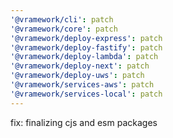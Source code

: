 ```yaml
---
'@vramework/cli': patch
'@vramework/core': patch
'@vramework/deploy-express': patch
'@vramework/deploy-fastify': patch
'@vramework/deploy-lambda': patch
'@vramework/deploy-next': patch
'@vramework/deploy-uws': patch
'@vramework/services-aws': patch
'@vramework/services-local': patch
---
```


fix: finalizing cjs and esm packages
